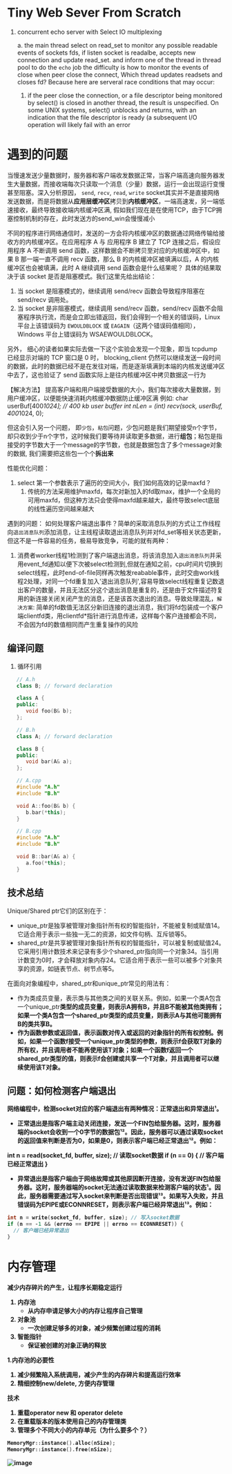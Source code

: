 # Tiny Web Sever From Scratch

1. concurrent echo server with Select IO multiplexing
 
   a. the main thread  select on read_set to monitor any possible readable events of sockets fds, if listen socket is readalbe, accepts new connection and update read_set. and inform one of the thread in thread pool to do the `echo` job
   the difficulty is how to monitor the events of close when peer close the connect, Which thread updates readsets and closes fd? Because here are serveral race conditions that may occur:
   1) if the peer close the connection,  or a file descriptor being monitored by select()  is  closed  in  another
       thread,  the  result  is  unspecified.   On  some  UNIX systems, select()
       unblocks and returns, with an indication  that  the  file  descriptor  is
       ready  (a subsequent I/O operation will likely fail with an error  
      

# 遇到的问题
 当慢速发送少量数据时，服务器和客户端收发数据正常，当客户端高速向服务器发生大量数据，而接收端每次只读取一个消息（少量）数据，运行一会出现运行变慢甚至阻塞。深入分析原因， `send`, `recv`, `read`, `write` socket其实并不是直接网络发送数据，而是将数据从**应用层缓冲区**拷贝到**内核缓冲区**，一端高速发，另一端低速接收，最终导致接收端内核缓冲区满, 假如我们现在是在使用TCP，由于TCP拥塞控制机制的存在，此时发送方的send_win会慢慢减小
   
   不同的程序进行网络通信时，发送的一方会将内核缓冲区的数据通过网络传输给接收方的内核缓冲区。在应用程序 A 与 应用程序 B 建立了 TCP 连接之后，假设应用程序 A 不断调用 send 函数，这样数据会不断拷贝至对应的内核缓冲区中，如果 B 那一端一直不调用 recv 函数，那么 B 的内核缓冲区被填满以后，A 的内核缓冲区也会被填满，此时 A 继续调用 send 函数会是什么结果呢？ 具体的结果取决于该 socket 是否是阻塞模式。我们这里先给出结论：

1. 当 socket 是阻塞模式的，继续调用 send/recv 函数会导致程序阻塞在 send/recv 调用处。
2. 当 socket 是非阻塞模式，继续调用 send/recv 函数，send/recv 函数不会阻塞程序执行流，而是会立即出错返回，我们会得到一个相关的错误码，Linux 平台上该错误码为 `EWOULDBLOCK` 或 `EAGAIN`（这两个错误码值相同），Windows 平台上错误码为 WSAEWOULDBLOCK。


另外，  细心的读者如果实际去做一下这个实验会发现一个现象，即当 tcpdump 已经显示对端的 TCP 窗口是 0 时， blocking_client 仍然可以继续发送一段时间的数据，此时的数据已经不是在发往对端，而是逐渐填满到本端的内核发送缓冲区中去了，这也验证了 send 函数实际上是往内核缓冲区中拷贝数据这一行为 

【解决方法】 提高客户端和用户端接受数据的大小，我们每次接收大量数据，到用户缓冲区，以便能快速消耗内核缓冲数据防止缓冲区满 
例如:
char userBuf[400*1024]; // 400 kb user buffer 
int nLen = (int) recv(sock, userBuf, 400*1024, 0); 

但这会引入另一个问题， 即`少包`，`粘包`问题，少包问题是我们期望接受n个字节，却只收到少于n个字节，这时候我们要等待并读取更多数据，进行**组包**；粘包是指接受的字节数大于一个message的字节数，也就是数据包含了多个message对象的数据, 我们需要把这些包一个个**拆出来**

性能优化问题：
1. select 第一个参数表示了遍历的空间大小，我们如何高效的记录maxfd？
   1. 传统的方法采用维护maxfd，每次对新加入的fd取max，维护一个全局的可用maxfd，但这种方法只会使得maxfd越来越大，最终导致select底层的线性遍历空间越来越大


遇到的问题：
   如何处理客户端退出事件？简单的采取消息队列的方式让工作线程向`退出消息队列`添加消息，让主线程读取退出消息队列并对fd_set等相关状态更新，但这不是一件容易的任务，极易导致竞争，可能的就有两种：
   1. 消费者worker线程1检测到了客户端退出消息，将该消息加入`退出消息队列`并采用event_fd通知以便下次被select检测到,但就在通知之前，cpu时间片切换到select线程，此时end-of-file同样再次触发reabable事件，此时交由work线程2处理，对同一个fd重复加入'退出消息队列',容易导致select线程重复记数退出客户的数量，并且无法区分这个退出消息是重复的，还是由于文件描述符复用的新连接关闭关闭产生的消息，还是该首次退出的消息。导致处理混乱，`解决方案`: 简单的fd数值无法区分新旧连接的退出消息，我们将fd包装成一个客户端clientfd类，用clientfd*指针进行消息传递，这样每个客户连接都会不同，不会因为fd的数值相同而产生重复操作的风险


## 编译问题
1. 循环引用
```c++
   // A.h
   class B; // forward declaration

   class A {
   public:
      void foo(B& b);
   };

   // B.h
   class A; // forward declaration

   class B {
   public:
      void bar(A& a);
   };

   // A.cpp
   #include "A.h"
   #include "B.h"

   void A::foo(B& b) {
      b.bar(*this);
   }

   // B.cpp
   #include "A.h"
   #include "B.h"

   void B::bar(A& a) {
      a.foo(*this);
   }
```


## 技术总结
Unique/Shared ptr它们的区别在于：

- unique_ptr是独享被管理对象指针所有权的智能指针，不能被复制或赋值14。它适合用于表示一些独一无二的资源，如文件句柄、互斥锁等5。
- shared_ptr是共享被管理对象指针所有权的智能指针，可以被复制或赋值24。它采用引用计数技术来记录有多少个shared_ptr指向同一个对象34。当引用计数变为0时，才会释放对象内存24。它适合用于表示一些可以被多个对象共享的资源，如链表节点、树节点等5。
   
在面向对象编程中，shared_ptr和unique_ptr常见的用法有：

- 作为类成员变量，表示类与其他类之间的关联关系。例如，如果一个类A包含一个unique_ptr<B>类型的成员变量，则表示A拥有B，并且B不能被其他类拥有；如果一个类A包含一个shared_ptr<B>类型的成员变量，则表示A与其他可能拥有B的类共享B。
- 作为函数参数或返回值，表示函数对传入或返回的对象指针的所有权控制。例如，如果一个函数f接受一个unique_ptr<T>类型的参数，则表示f会获取T对象的所有权，并且调用者不能再使用该T对象；如果一个函数f返回一个shared_ptr<T>类型的值，则表示f会创建或共享一个T对象，并且调用者可以继续使用该T对象。


## 问题：如何检测客户端退出
网络编程中，检测socket对应的客户端退出有两种情况：正常退出和异常退出¹。

- 正常退出是指客户端主动关闭连接，发送一个FIN包给服务器。这时，服务器端的socket会收到一个0字节的数据包¹²。因此，服务器可以通过读取socket的返回值来判断是否为0，如果是0，则表示客户端已经正常退出¹²。例如：

int n = read(socket_fd, buffer, size); // 读取socket数据
if (n == 0) {
  // 客户端已经正常退出
}

- 异常退出是指客户端由于网络故障或其他原因断开连接，没有发送FIN包给服务器。这时，服务器端的socket无法通过读取数据来检测客户端的状态¹。因此，服务器需要通过写入socket来判断是否出现错误¹³。如果写入失败，并且错误码为EPIPE或ECONNRESET，则表示客户端已经异常退出¹³。例如：
```c++
int n = write(socket_fd, buffer, size); // 写入socket数据
if (n == -1 && (errno == EPIPE || errno == ECONNRESET)) {
  // 客户端已经异常退出
}
```



# 内存管理
   减少内存碎片的产生，让程序长期稳定运行

1. 内存池
   - 从内存申请足够大小的内存让程序自己管理
2. 对象池
   -  一次创建足够多的对象，减少频繁创建过程的消耗
3. 智能指针
   - 保证被创建的对象正确的释放
   
1.内存池的必要性

  1. 减少频繁陷入系统调用，减少产生的内存碎片和提高运行效率
  2. 精细控制new/delete, 方便内存管理
 
 **技术**
   1. 重载operator new 和 operator delete 
   2. 在重载版本的版本使用自己的内存管理类
   3. 管理多个不同大小的内存单元（为什么要多个？） 
   ```c++
   MemoryMgr::instance().alloc(nSize);
   MemoryMgr::instance().free(nSize);
   ```
![image](images/MemoryPool.png)
